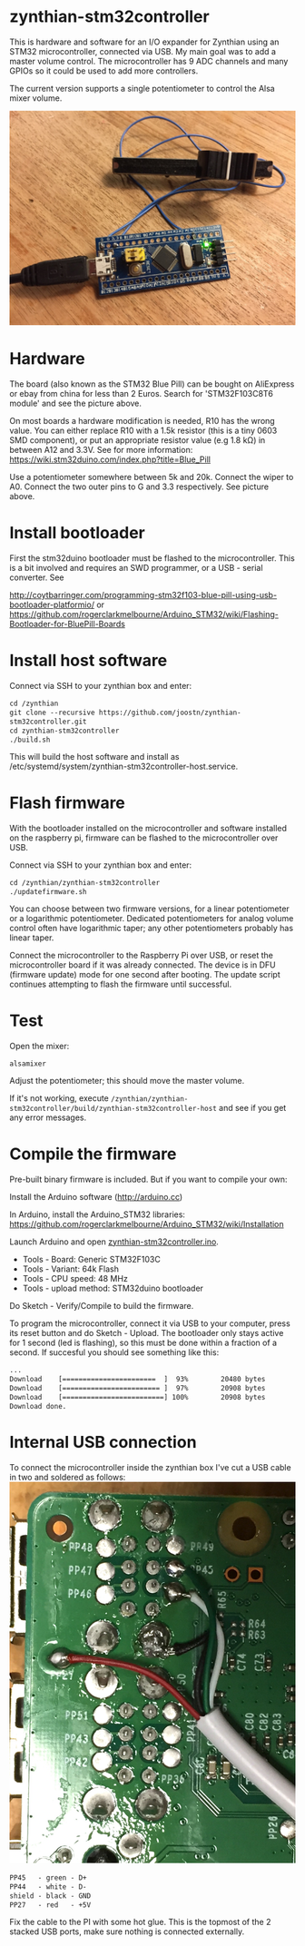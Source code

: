 # zynthian-stm32controller
This is hardware and software for an I/O expander for Zynthian using an STM32 microcontroller, connected via USB. My main goal was to add a master volume control. The microcontroller has 9 ADC channels and many GPIOs so it could be used to add more controllers.

The current version supports a single potentiometer to control the Alsa mixer volume.

![Image](doc/hardware.jpg)

# Hardware
The board (also known as the STM32 Blue Pill) can be bought on AliExpress or ebay from china for less than 2 Euros. Search for 'STM32F103C8T6 module' and see the picture above.

On most boards a hardware modification is needed, R10 has the wrong value. You can either replace R10 with a 1.5k  resistor (this is a tiny 0603 SMD component), or put an appropriate resistor value (e.g 1.8 kΩ) in between A12 and 3.3V. See for more information: https://wiki.stm32duino.com/index.php?title=Blue_Pill

Use a potentiometer somewhere between 5k and 20k. Connect the wiper to A0. Connect the two outer pins to G and 3.3 respectively. See picture above.

# Install bootloader
First the stm32duino bootloader must be flashed to the microcontroller. This is a bit involved and requires an SWD programmer, or a USB - serial converter. See 

http://coytbarringer.com/programming-stm32f103-blue-pill-using-usb-bootloader-platformio/
or
https://github.com/rogerclarkmelbourne/Arduino_STM32/wiki/Flashing-Bootloader-for-BluePill-Boards

# Install host software
Connect via SSH to your zynthian box and enter:

```
cd /zynthian
git clone --recursive https://github.com/joostn/zynthian-stm32controller.git
cd zynthian-stm32controller
./build.sh
```

This will build the host software and install as /etc/systemd/system/zynthian-stm32controller-host.service.

# Flash firmware
With the bootloader installed on the microcontroller and software installed on the raspberry pi, firmware can be flashed to the microcontroller over USB.

Connect via SSH to your zynthian box and enter:

```
cd /zynthian/zynthian-stm32controller
./updatefirmware.sh
```

You can choose between two firmware versions, for a linear potentiometer or a logarithmic potentiometer. Dedicated potentiometers for analog volume control often have logarithmic taper; any other potentiometers probably has linear taper.

Connect the microcontroller to the Raspberry Pi over USB, or reset the microcontroller board if it was already connected. The device is in DFU (firmware update) mode for one second after booting. The update script continues attempting to flash the firmware until successful.

# Test
Open the mixer:

```
alsamixer
```

Adjust the potentiometer; this should move the master volume.

If it's not working, execute  ```/zynthian/zynthian-stm32controller/build/zynthian-stm32controller-host``` and see if you get any error messages.

# Compile the firmware
Pre-built binary firmware is included. But if you want to compile your own:

Install the Arduino software (http://arduino.cc)

In Arduino, install the Arduino_STM32 libraries:
https://github.com/rogerclarkmelbourne/Arduino_STM32/wiki/Installation

Launch Arduino and open [zynthian-stm32controller.ino](./firmware/zynthian-stm32controller/zynthian-stm32controller.ino).

* Tools - Board: Generic STM32F103C
* Tools - Variant: 64k Flash
* Tools - CPU speed: 48 MHz
* Tools - upload method: STM32duino bootloader

Do Sketch - Verify/Compile to build the firmware.

To program the microcontroller, connect it via USB to your computer, press its reset button and do Sketch - Upload. The bootloader only stays active for 1 second (led is flashing), so this must be done within a fraction of a second. If succesful you should see something like this:
```
...
Download	[=======================  ]  93%        20480 bytes
Download	[======================== ]  97%        20908 bytes
Download	[=========================] 100%        20908 bytes
Download done.
```
# Internal USB connection
To connect the microcontroller inside the zynthian box I've cut a USB cable in two and soldered as follows:
![Image](doc/internalusb.jpg)

```
PP45   - green - D+
PP44   - white - D-
shield - black - GND
PP27   - red   - +5V
```

Fix the cable to the PI with some hot glue. This is the topmost of the 2 stacked USB ports, make sure nothing is connected externally.
